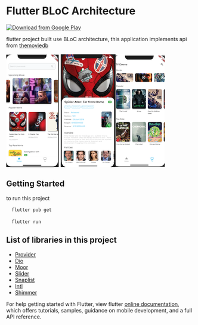 # Flutter BLoC Architecture 

[<img src="https://play.google.com/intl/en_us/badges/images/generic/en_badge_web_generic.png" 
      alt="Download from Google Play" 
      height="80">](https://play.google.com/store/apps/details?id=com.bcr.cinema_flt)

flutter project built use BLoC architecture, this application implements api from [themoviedb](http://themoviedb.org)

![Screenshot](cinema.png)

## Getting Started

to run this project

```
  flutter pub get

  flutter run

```


## List of libraries in this project
* [Provider](https://pub.dev/packages/provider)
* [Dio](https://pub.dev/packages/dio)
* [Moor](https://pub.dev/packages/moor_flutter)
* [Slider](https://pub.dev/packages/carousel_slider)
* [Snaplist](https://pub.dev/packages/snaplist)
* [Intl](https://pub.dev/packages/intl)
* [Shimmer](https://pub.dev/packages/shimmer)


For help getting started with Flutter, view flutter
[online documentation](https://flutter.dev/docs), which offers tutorials,
samples, guidance on mobile development, and a full API reference.




